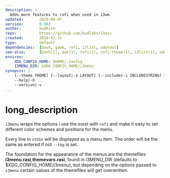 ```yaml
---
description: >
  Adds more features to rofi when used in i3wm
updated:       2020-08-07
version:       0.063
author:        budRich
repo:          https://github.com/budlabs/i3ass
created:       2018-07-21
type:          default
dependencies:  [bash, gawk, rofi, i3list, xdotool]
see-also:      [bash(1), awk(1), rofi(1), rofi-theme(1), i3list(1), xdotool(1)]
environ:
    XDG_CONFIG_HOME: $HOME/.config
    I3MENU_DIR: $XDG_CONFIG_HOME/i3menu
synopsis: |
    [--theme THEME] [--layout|-a LAYOUT] [--include|-i INCLUDESTRING] [--top|-t TOP] [--xpos|-x INT] [--xoffset INT] [--ypos|-y INT] [--yoffset INT] [--width|-w INT] [--options|-o OPTIONS] [--prompt|-p PROMPT]  [--filter|-f FILTER] [--show MODE] [--modi MODI] [--target TARGET] [--orientation ORIENTATION] [--anchor INT] [--height INT] [--fallback FALLBACK]
    --help|-h
    --version|-v
...
```

 
# long_description

`i3menu` wraps the options i use the most with `rofi` 
and make it easy to set different color schemes
and positions for the menu.  

Every line in `stdin` will be displayed as a menu item. 
The order will be the same as entered if not `--top` is set.  

The foundation for the appearance of the menus are the themefiles 
**i3menu.rasi**,**themevars.rasi**, found in I3MENU_DIR (defaults to $XDG_CONFIG_HOME/i3menu), but depending on the options 
passed to `i3menu` certain values of the themefiles 
will get overwritten.  


